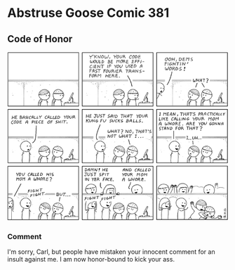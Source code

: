 # Abstruse Goose Comic 381
## Code of Honor

![image](comics/fast_and_the_fourier_transform.png)
### Comment
I'm sorry, Carl, but people have mistaken your innocent comment for an insult against me. I am now honor-bound to kick your ass.
